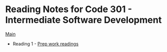 # Reading Notes for Code 301 - Intermediate Software Development

[Main](README.md)

* Reading 1 - [Prep work readings](401/class1.md)